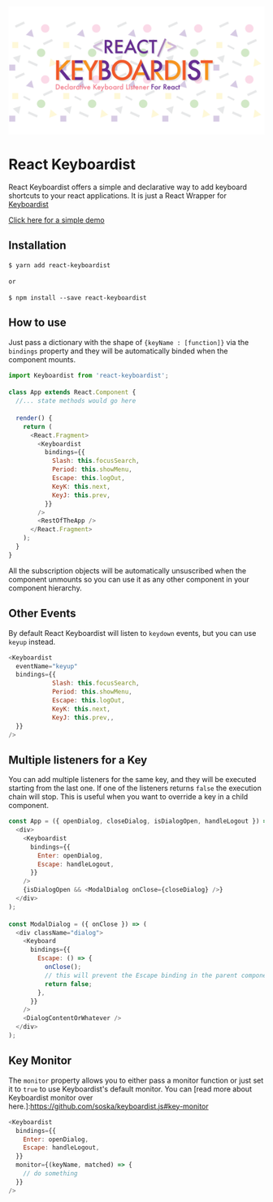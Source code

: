 ![](assets/cover.png)

# React Keyboardist

React Keyboardist offers a simple and declarative way to add keyboard shortcuts to your react applications. It is just a React Wrapper for [Keyboardist](https://github.com/soska/keyboardist.js)

[Click here for a simple demo](http://soska.github.io/react-keyboardist/docs/index.html)

## Installation

```
$ yarn add react-keyboardist

or

$ npm install --save react-keyboardist
```

## How to use

Just pass a dictionary with the shape of `{keyName : [function]}` via the `bindings` property and they will be automatically binded when the component mounts.

```javascript
import Keyboardist from 'react-keyboardist';

class App extends React.Component {
  //... state methods would go here

  render() {
    return (
      <React.Fragment>
        <Keyboardist
          bindings={{
            Slash: this.focusSearch,
            Period: this.showMenu,
            Escape: this.logOut,
            KeyK: this.next,
            KeyJ: this.prev,
          }}
        />
        <RestOfTheApp />
      </React.Fragment>
    );
  }
}
```

All the subscription objects will be automatically unsuscribed when the component unmounts so you can use it as any other component in your component hierarchy.

## Other Events

By default React Keyboardist will listen to `keydown` events, but you can use `keyup` instead.

```javascript
<Keyboardist
  eventName="keyup"
  bindings={{
            Slash: this.focusSearch,
            Period: this.showMenu,
            Escape: this.logOut,
            KeyK: this.next,
            KeyJ: this.prev,,
  }}
/>
```

## Multiple listeners for a Key

You can add multiple listeners for the same key, and they will be executed
starting from the last one. If one of the listeners returns `false` the execution chain will stop. This is useful when you want to override a key in a child component.

```javascript
const App = ({ openDialog, closeDialog, isDialogOpen, handleLogout }) => (
  <div>
    <Keyboardist
      bindings={{
        Enter: openDialog,
        Escape: handleLogout,
      }}
    />
    {isDialogOpen && <ModalDialog onClose={closeDialog} />}
  </div>
);

const ModalDialog = ({ onClose }) => (
  <div className="dialog">
    <Keyboard
      bindings={{
        Escape: () => {
          onClose();
          // this will prevent the Escape binding in the parent component to be triggered.
          return false;
        },
      }}
    />
    <DialogContentOrWhatever />
  </div>
);
```

## Key Monitor

The `monitor` property allows you to either pass a monitor function or just set it to `true` to use Keyboardist's default monitor. You can [read more about Keyboardist monitor over here.]:https://github.com/soska/keyboardist.js#key-monitor

```javascript
<Keyboardist
  bindings={{
    Enter: openDialog,
    Escape: handleLogout,
  }}
  monitor={(keyName, matched) => {
    // do something
  }}
/>
```
